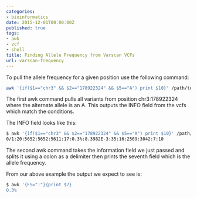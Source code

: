 ```yaml
---
categories:
- bioinformatics
date: 2015-12-01T00:00:00Z
published: true
tags:
- awk
- vcf
- shell
title: Finding Allele Frequency from Varscan VCFs
url: varscan-frequency
---
```


To pull the allele frequency for a given position use the following command:

```bash
awk '{if($1=="chr3" && $2=="178922324" && $5=="A") print $10}' /path/to/varscan/vcf | awk '{FS=":"}{print $7}'
```

The first awk command pulls all variants from position chr3:178922324 where the alternate allele is an A. This outputs the INFO field from the vcfs which match the conditions.

The INFO field looks like this:

```bash
$ awk '{if($1=="chr3" && $2=="178922324" && $5=="A") print $10}' /path/to/varscan/vcf
0/1:20:5652:5652:5611:17:0.3%:8.3982E-3:35:16:2569:3042:7:10
```

The second awk command takes the information field we just passed and splits it using a colon as a delimiter then prints the seventh field which is the allele frequency.

From our above example the output we expect to see is:

```bash
$ awk '{FS=":"}{print $7}
0.3%
```
